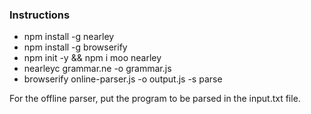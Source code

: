 
### Instructions

- npm install -g nearley
- npm install -g browserify
- npm init -y && npm i moo nearley
- nearleyc grammar.ne -o grammar.js
- browserify online-parser.js -o output.js -s parse

For the offline parser, put the program to be parsed in the input.txt file.